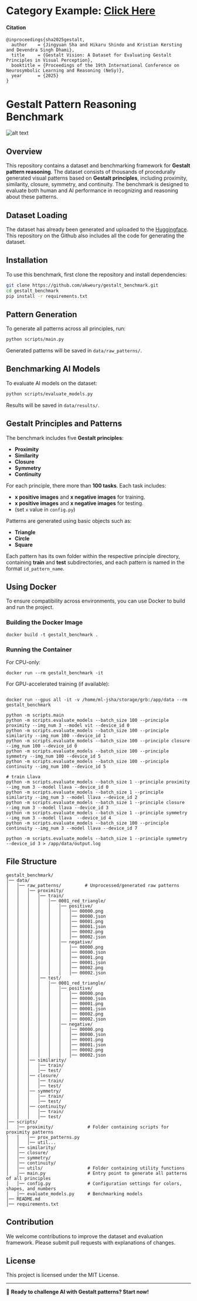 # Category Example: [Click Here](scripts/README.md)
#### Citation

```
@inproceedings{sha2025gestalt,
  author    = {Jingyuan Sha and Hikaru Shindo and Kristian Kersting and Devendra Singh Dhami},
  title     = {Gestalt Vision: A Dataset for Evaluating Gestalt Principles in Visual Perception},
  booktitle = {Proceedings of the 19th International Conference on Neurosymbolic Learning and Reasoning (NeSy)},
  year      = {2025}
}
```
# Gestalt Pattern Reasoning Benchmark
![alt text](intro.png "Title")
## Overview
This repository contains a dataset and benchmarking framework for **Gestalt pattern reasoning**. The dataset consists of thousands of procedurally generated visual patterns based on **Gestalt principles**, including proximity, similarity, closure, symmetry, and continuity. The benchmark is designed to evaluate both human and AI performance in recognizing and reasoning about these patterns.

## Dataset Loading
The dataset has already been generated and uploaded to the [Huggingface](https://huggingface.co/datasets/akweury/ELVIS).
This repository on the Github also includes all the code for generating the dataset.
## Installation
To use this benchmark, first clone the repository and install dependencies:
```bash
git clone https://github.com/akweury/gestalt_benchmark.git
cd gestalt_benchmark
pip install -r requirements.txt
```

## Pattern Generation
To generate all patterns across all principles, run:
```bash
python scripts/main.py
```

Generated patterns will be saved in `data/raw_patterns/`.

## Benchmarking AI Models
To evaluate AI models on the dataset:
```bash
python scripts/evaluate_models.py 
```
Results will be saved in `data/results/`.

## Gestalt Principles and Patterns
The benchmark includes five **Gestalt principles**:
- **Proximity**
- **Similarity**
- **Closure**
- **Symmetry**
- **Continuity**

For each principle, there more than **100 tasks**. Each task includes:
- **x positive images** and **x negative images** for training.
- **x positive images** and **x negative images** for testing.
- (set `x` value in `config.py`)

Patterns are generated using basic objects such as:
- **Triangle**
- **Circle**
- **Square**

Each pattern has its own folder within the respective principle directory, containing **train** and **test** subdirectories, and each pattern is named in the format `id_pattern_name`.


## Using Docker

To ensure compatibility across environments, you can use Docker to build and run the project.

### Building the Docker Image
``` 
docker build -t gestalt_benchmark .
```

### Running the Container

For CPU-only:
```
docker run --rm gestalt_benchmark -it
```

For GPU-accelerated training (if available):
```
 
docker run --gpus all -it -v /home/ml-jsha/storage/grb:/app/data --rm gestalt_benchmark 

python -m scripts.main
python -m scripts.evaluate_models --batch_size 100 --principle proximity --img_num 3 --model vit --device_id 0
python -m scripts.evaluate_models --batch_size 100 --principle similarity --img_num 100 --device_id 1
python -m scripts.evaluate_models --batch_size 100 --principle closure --img_num 100 --device_id 0
python -m scripts.evaluate_models --batch_size 100 --principle symmetry --img_num 100 --device_id 5
python -m scripts.evaluate_models --batch_size 100 --principle continuity --img_num 100 --device_id 5

# train Llava
python -m scripts.evaluate_models --batch_size 1 --principle proximity --img_num 3 --model llava --device_id 0
python -m scripts.evaluate_models --batch_size 1 --principle similarity --img_num 3 --model llava --device_id 2
python -m scripts.evaluate_models --batch_size 1 --principle closure  --img_num 3 --model llava --device_id 3
python -m scripts.evaluate_models --batch_size 1 --principle symmetry --img_num 3 --model llava  --device_id 4
python -m scripts.evaluate_models --batch_size 100 --principle continuity --img_num 3 --model llava --device_id 7

python -m scripts.evaluate_models --batch_size 1 --principle symmetry --device_id 3 > /app/data/output.log

```



## File Structure
```
gestalt_benchmark/
│── data/
│   │── raw_patterns/         # Unprocessed/generated raw patterns
│   │   │── proximity/
│   │   │   │── train/
│   │   │   │   │── 0001_red_triangle/
│   │   │   │   │   │── positive/
│   │   │   │   │   │   │── 00000.png
│   │   │   │   │   │   │── 00000.json
│   │   │   │   │   │   │── 00001.png
│   │   │   │   │   │   │── 00001.json
│   │   │   │   │   │   │── 00002.png
│   │   │   │   │   │   │── 00002.json
│   │   │   │   │   │── negative/
│   │   │   │   │   │   │── 00000.png
│   │   │   │   │   │   │── 00000.json
│   │   │   │   │   │   │── 00001.png
│   │   │   │   │   │   │── 00001.json
│   │   │   │   │   │   │── 00002.png
│   │   │   │   │   │   │── 00002.json
│   │   │   │── test/
│   │   │   │   │── 0001_red_triangle/
│   │   │   │   │   │── positive/
│   │   │   │   │   │   │── 00000.png
│   │   │   │   │   │   │── 00000.json
│   │   │   │   │   │   │── 00001.png
│   │   │   │   │   │   │── 00001.json
│   │   │   │   │   │   │── 00002.png
│   │   │   │   │   │   │── 00002.json
│   │   │   │   │   │── negative/
│   │   │   │   │   │   │── 00000.png
│   │   │   │   │   │   │── 00000.json
│   │   │   │   │   │   │── 00001.png
│   │   │   │   │   │   │── 00001.json
│   │   │   │   │   │   │── 00002.png
│   │   │   │   │   │   │── 00002.json
│   │   │── similarity/
│   │   │   │── train/
│   │   │   │── test/
│   │   │── closure/
│   │   │   │── train/
│   │   │   │── test/
│   │   │── symmetry/
│   │   │   │── train/
│   │   │   │── test/
│   │   │── continuity/
│   │   │   │── train/
│   │   │   │── test/
│── scripts/
│   │── proximity/             # Folder containing scripts for proximity patterns
│   │   │── prox_patterns.py
│   │   │── util...
│   │── similarity/
│   │── closure/
│   │── symmetry/
│   │── continuity/
│   │── utils/                 # Folder containing utility functions
│   │── main.py                # Entry point to generate all patterns of all principles
│   │── config.py              # Configuration settings for colors, shapes, and numbers
│   │── evaluate_models.py     # Benchmarking models
│── README.md
│── requirements.txt
```

## Contribution
We welcome contributions to improve the dataset and evaluation framework. Please submit pull requests with explanations of changes.

## License
This project is licensed under the MIT License.

---
🚀 **Ready to challenge AI with Gestalt patterns? Start now!**

